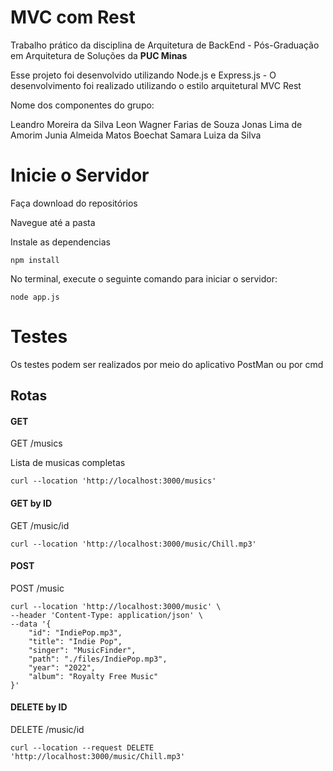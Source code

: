 # MVC com Rest 

Trabalho prático da disciplina de Arquitetura de BackEnd - Pós-Graduação em Arquitetura de Soluções da **PUC Minas**

Esse projeto foi desenvolvido utilizando Node.js e Express.js - O desenvolvimento foi realizado utilizando o estilo arquitetural MVC Rest

Nome dos componentes do grupo:

Leandro Moreira da Silva
Leon Wagner Farias de Souza
Jonas Lima de Amorim
Junia Almeida Matos Boechat
Samara Luiza da Silva


# Inicie o Servidor

Faça download do repositórios

Navegue até a pasta

Instale as dependencias

```
npm install
```


No terminal, execute o seguinte comando para iniciar o servidor:

```
node app.js
```

# Testes

Os testes podem ser realizados por meio do aplicativo PostMan ou por cmd

## Rotas 

#### GET 

GET /musics

Lista de musicas completas

```
curl --location 'http://localhost:3000/musics'

```


#### GET by ID

GET /music/id

```
curl --location 'http://localhost:3000/music/Chill.mp3'
```

#### POST

POST /music

```
curl --location 'http://localhost:3000/music' \
--header 'Content-Type: application/json' \
--data '{
    "id": "IndiePop.mp3",
    "title": "Indie Pop",
    "singer": "MusicFinder",
    "path": "./files/IndiePop.mp3",
    "year": "2022",
    "album": "Royalty Free Music"
}'

```

#### DELETE by ID

DELETE /music/id

```
curl --location --request DELETE 'http://localhost:3000/music/Chill.mp3'
```